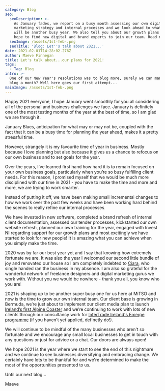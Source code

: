 ```yaml
---
category: Blog
seo:
  seoDescription: >-
    As January fades, we report on a busy month assessing our own digital
    marketing strategy and internal processes and we look ahead to what we hope
    will be another busy year. We also tell you about our growth plans and our
    hope to find new digital and brand experts to join our team. Read more...
  seoImage: /assets/1st-feb-.png
  seoTitle: 'Blog: Let''s talk about 2021...'
date: 2021-02-01T14:28:02.276Z
author: Maeve Finnegan
title: Let's talk about...our plans for 2021!
tags:
  - Tag: Blog
intro: >-
  One of our New Year's resolutions was to blog more, surely we can manage one
  blog a month? Well here goes our first attempt...
mainImage: /assets/1st-feb-.png
---
```

Happy 2021 everyone, I hope January went smoothly for you all considering all of the personal and business challenges we face. January is definitely one of the most testing months of the year at the best of time, so I am glad we are through it.

January Blues, anticipation for what may or may not be, coupled with the fact that it can be a busy time for planning the year ahead, makes it a pretty stressful time. 

However, strangely it is my favourite time of year in business. Mostly because I love planning but also because it gives us a chance to refocus on our own business and to set goals for the year.

Over the years, I’ve learned first hand how hard it is to remain focused on your own business goals, particularly when you’re so busy fulfilling client needs. For this reason, I promised myself that we would be much more disciplined with our time in 2021 - you have to make the time and more and more, we are trying to work smarter.

Instead of putting it off, we have been making small incremental changes to how we work over the past few weeks and have been working hard behind the scenes to really refine our internal processes.

We have invested in new software, completed a brand refresh of internal client documentation, assessed our tender processes, kickstarted our own website refresh, planned our own training for the year, engaged with Invest NI regarding support for our growth plans and most excitingly we have started to look for new people! It is amazing what you can achieve when you simply make the time.

2020 was by far our best year yet and I say that knowing how extremely fortunate we are. It was also the year I welcomed our second little bundle of joy and renovated our house so I am completely indebted to [Ciara](https://www.mitsomarketing.com/thoughts/promotion-for-our-very-own-digital-superwoman/), who single handed ran the business in my absence. I am also so grateful for the wonderful network of freelance designers and digital marketing gurus we work with. Without you we would be nowhere - thank you all, you know who you are!

2021 is shaping up to be another super busy one for us here at MiTSO and now is the time to grow our own internal team. Our client base is growing in Bermuda, we‘re just about to implement our client media plan to launch [Ireland’s first Alpine Coaster](https://www.colinglen.org/product/colin-glen-coaster/) and we’re continuing to work with lots of new clients through our consultancy work for [InterTrade Ireland's Emerge programme](https://intertradeireland.com/covid-19-supports/e-merge) (if you haven't yet applied, definetly do!). 

We will continue to be mindful of the many businesses who aren't so fortunate and we encourage any small local businesses to get in touch with any questions or just for advice or a chat. Our doors are always open!

We hope 2021 is the year where we start to see the end of this nightmare and we continue to see businesses diversifying and embracing change. We certainly have lots to be thankful for and we're determined to make the most of the opportunities presented to us.

Until our next blog...

Maeve
